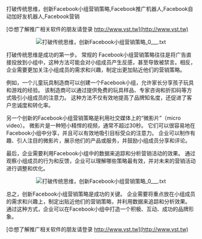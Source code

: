 打破传统思维，创新Facebook小组营销策略,Facebook推广机器人,Facebook自动加好友机器人,Facebook营销

[😍想了解推广相关软件的朋友请登录 http://www.vst.tw](http://www.vst.tw)

 <center><img src="https://vst.tw/MP4/tuiguang/png/1.png" alt="打破传统思维，创新Facebook小组营销策略_0___.txt"></center>

打破传统思维是成功的第一步。 常规的 Facebook小组营销策略往往是将广告直接投放到小组中，这种方法可能会对小组成员产生反感，甚至导致被禁言。相反，企业需要更加关注小组成员的需求和兴趣，制定出更加贴近他们的营销策略。

例如，一个儿童玩具制造商可以创建一个Facebook小组，允许家长分享孩子玩具和游戏的经验。 该制造商可以通过提供免费的玩具样品、专家咨询和折扣码等方式吸引小组成员的注意力。 这种方法不仅有效地提高了品牌知名度，还促进了客户忠诚度和转化率。

另一个创新的Facebook小组营销策略是利用社交媒体上的“微影片”（micro video）。 微影片是一种短小精悍的视频，通常不超过30秒。 它们可以很容易地在Facebook小组中分享，并且可以有效地吸引目标受众的注意力。 企业可以制作有趣、引人注目的微影片，展示他们的产品或服务，并鼓励小组成员分享和评论。

最后，企业需要利用Facebook小组中的数据来追踪和分析营销活动的效果。 通过观察小组成员的行为和反馈，企业可以理解哪些策略最有效，并对未来的营销活动进行调整和优化。

 <center><img src="https://vst.tw/MP4/tuiguang/png/4.png" alt="打破传统思维，创新Facebook小组营销策略_0___.txt"></center>

总之，创新Facebook小组营销策略是成功的关键。 企业需要将重点放在小组成员的需求和兴趣上，制定出贴近他们的营销策略，并利用数据来追踪和分析效果。 通过这种方式，企业可以在Facebook小组中打造一个积极、互动、成功的品牌形象。

[😍想了解推广相关软件的朋友请登录 http://www.vst.tw](http://www.vst.tw)



